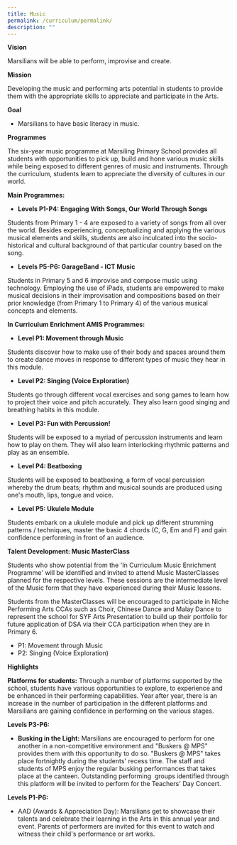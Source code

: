```yaml
---
title: Music
permalink: /curriculum/permalink/
description: ""
---
```

**Vision** 

Marsilians will be able to perform, improvise and create.

**Mission**

Developing the music and performing arts potential in students to provide them with the appropriate skills to appreciate and participate in the Arts.

**Goal**

*   Marsilians to have basic literacy in music.

**Programmes**

The six-year music programme at Marsiling Primary School provides all students with opportunities to pick up, build and hone various music skills while being exposed to different genres of music and instruments. Through the curriculum, students learn to appreciate the diversity of cultures in our world.

**Main Programmes:**

*   **Levels P1-P4: Engaging With Songs, Our World Through Songs**

Students from Primary 1 - 4 are exposed to a variety of songs from all over the world. Besides experiencing, conceptualizing and applying the various musical elements and skills, students are also inculcated into the socio-historical and cultural background of that particular country based on the song.

*   **Levels P5-P6: GarageBand - ICT Music**

Students in Primary 5 and 6 improvise and compose music using technology. Employing the use of iPads, students are empowered to make musical decisions in their improvisation and compositions based on their prior knowledge (from Primary 1 to Primary 4) of the various musical concepts and elements.

**In Curriculum Enrichment AMIS Programmes:**

*   **Level P1: Movement through Music**

Students discover how to make use of their body and spaces around them to create dance moves in response to different types of music they hear in this module.

*   **Level P2: Singing (Voice Exploration)**

Students go through different vocal exercises and song games to learn how to project their voice and pitch accurately. They also learn good singing and breathing habits in this module.

*   **Level P3: Fun with Percussion!**

Students will be exposed to a myriad of percussion instruments and learn how to play on them. They will also learn interlocking rhythmic patterns and play as an ensemble.

*   **Level P4: Beatboxing**

Students will be exposed to beatboxing, a form of vocal percussion whereby the drum beats; rhythm and musical sounds are produced using one's mouth, lips, tongue and voice.

*   **Level P5: Ukulele Module**

Students embark on a ukulele module and pick up different strumming patterns / techniques, master the basic 4 chords (C, G, Em and F) and gain confidence performing in front of an audience.

**Talent Development: Music MasterClass**

Students who show potential from the 'In Curriculum Music Enrichment Programme' will be identified and invited to attend Music MasterClasses planned for the respective levels. These sessions are the intermediate level of the Music form that they have experienced during their Music lessons.

Students from the MasterClasses will be encouraged to participate in Niche Performing Arts CCAs such as Choir, Chinese Dance and Malay Dance to represent the school for SYF Arts Presentation to build up their portfolio for future application of DSA via their CCA participation when they are in Primary 6.

*   P1: Movement through Music
*   P2: Singing (Voice Exploration)

**Highlights**

**Platforms for students:** Through a number of platforms supported by the school, students have various opportunities to explore, to experience and be enhanced in their performing capabilities. Year after year, there is an increase in the number of participation in the different platforms and Marsilians are gaining confidence in performing on the various stages.

**Levels P3-P6:**

*   **Busking in the Light:** Marsilians are encouraged to perform for one another in a non-competitive environment and "Buskers @ MPS" provides them with this opportunity to do so. "Buskers @ MPS" takes place fortnightly during the students' recess time. The staff and students of MPS enjoy the regular busking performances that takes place at the canteen. Outstanding performing  groups identified through this platform will be invited to perform for the Teachers' Day Concert.

**Levels P1-P6:**

*   AAD (Awards & Appreciation Day): Marsilians get to showcase their talents and celebrate their learning in the Arts in this annual year and event. Parents of performers are invited for this event to watch and witness their child's performance or art works.